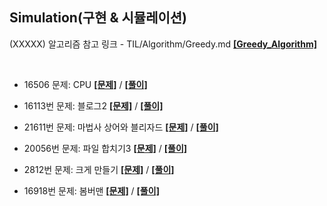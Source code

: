## Simulation(구현 & 시뮬레이션)

(XXXXX)
알고리즘 참고 링크 - TIL/Algorithm/Greedy.md **[[Greedy_Algorithm]](https://github.com/GGamangCoder/TIL/blob/main/Algorithm/Greedy.md)**


<br>

* 16506 문제: CPU **[[문제]](https://www.acmicpc.net/problem/16506)** / **[[풀이]](16506.py)**
* 16113번 문제: 블로그2 **[[문제]](https://www.acmicpc.net/problem/16113)** / **[[풀이]](16113.py)**
* 21611번 문제: 마법사 상어와 블리자드 **[[문제]](https://www.acmicpc.net/problem/21611)** / **[[풀이]](21611.py)**  
* 20056번 문제: 파일 합치기3 **[[문제]](https://www.acmicpc.net/problem/20056)** / **[[풀이]](20056.py)**  
* 2812번 문제: 크게 만들기 **[[문제]](https://www.acmicpc.net/problem/20436)** / **[[풀이]](20436.py)**

* 16918번 문제: 봄버맨 **[[문제]](https://www.acmicpc.net/problem/16918)** / **[[풀이]](16918.py)**
